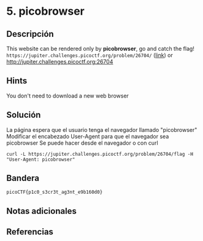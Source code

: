 # 5. picobrowser

## Descripción
This website can be rendered only by **picobrowser**, go and catch the flag! `https://jupiter.challenges.picoctf.org/problem/26704/` ([link](https://jupiter.challenges.picoctf.org/problem/26704/)) or http://jupiter.challenges.picoctf.org:26704

## Hints
You don't need to download a new web browser

## Solución
La página espera que el usuario tenga el navegador llamado "picobrowser"
Modificar el encabezado User-Agent para que el navegador sea picobrowser
Se puede hacer desde el navegador o con curl
```
curl -L https://jupiter.challenges.picoctf.org/problem/26704/flag -H "User-Agent: picobrowser"
```

## Bandera 
```
picoCTF{p1c0_s3cr3t_ag3nt_e9b160d0}
```

## Notas adicionales


## Referencias

